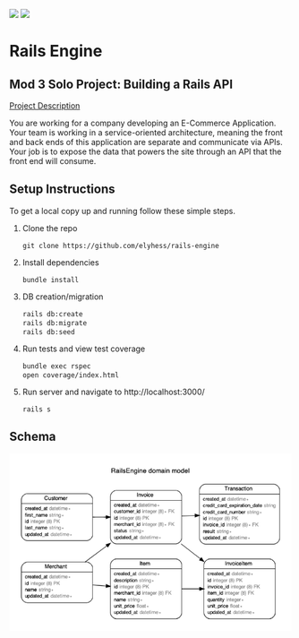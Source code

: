 <!-- Shields -->
![](https://img.shields.io/badge/Rails-5.2.4-informational?style=flat&logo=<LOGO_NAME>&logoColor=white&color=2bbc8a)
![](https://img.shields.io/badge/Ruby-2.5.3-orange)
# Rails Engine
## Mod 3 Solo Project: Building a Rails API
[Project Description](https://backend.turing.io/module3/projects/rails_engine/)

You are working for a company developing an E-Commerce Application. Your team is working in a service-oriented architecture, meaning the front and back ends of this application are separate and communicate via APIs. Your job is to expose the data that powers the site through an API that the front end will consume.

## Setup Instructions
To get a local copy up and running follow these simple steps.

1. Clone the repo
   ```
   git clone https://github.com/elyhess/rails-engine
   ```
2. Install dependencies
   ```
   bundle install
   ```
3. DB creation/migration
   ```
   rails db:create
   rails db:migrate
   rails db:seed
   ```
3. Run tests and view test coverage
   ```
   bundle exec rspec
   open coverage/index.html
   ```
4. Run server and navigate to http://localhost:3000/
   ```
   rails s
   ```

## Schema
<p align="center">
 <img src="https://github.com/elyhess/rails-engine/blob/main/Schema.png">
</p>

